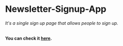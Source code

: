 # Newsletter-Signup-App
###### It's a single sign up page that allows people to sign up.
#### You can check it [here](https://fathomless-falls-27617.herokuapp.com/).

